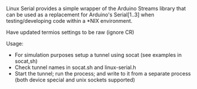 Linux Serial provides a simple wrapper of the Arduino Streams library that can be used as a replacement
for Arduino's Serial[1..3] when testing/developing code within a *NIX environment.

Have updated termios settings to be raw (ignore CR)

Usage:

- For simulation purposes setup a tunnel using socat (see examples in socat,sh)
- Check tunnel names in socat.sh and linux-serial.h
- Start the tunnel; run the process; and write to it from a separate process (both device special and unix sockets supported)


